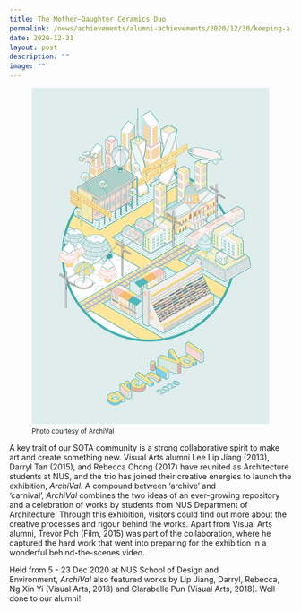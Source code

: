 ```yaml
---
title: The Mother–Daughter Ceramics Duo
permalink: /news/achievements/alumni-achievements/2020/12/30/keeping-a-strong-collaborative-spirit-after-sota/
date: 2020-12-31
layout: post
description: ""
image: ""
---
```

<figure>
<img src="/images/archival-2020-by-darryl-tan-lee-lip-jiang-and-rebecca-chong.jpg">
	<figcaption><small>Photo courtesy of ArchiVal</small></figcaption>
</figure>

A key trait of our SOTA community is a strong collaborative spirit to make art and create something new. Visual Arts alumni Lee Lip Jiang (2013), Darryl Tan (2015), and Rebecca Chong (2017) have reunited as Architecture students at NUS, and the trio has joined their creative energies to launch the exhibition,&nbsp;_ArchiVal_. A compound between ‘archive’ and ‘carnival’,&nbsp;_ArchiVal_&nbsp;combines the two ideas of an ever-growing repository and a celebration of works by students from NUS Department of Architecture. Through this exhibition, visitors could find out more about the creative processes and rigour behind the works. Apart from Visual Arts alumni, Trevor Poh (Film, 2015) was part of the collaboration, where he captured the hard work that went into preparing for the exhibition in a wonderful behind-the-scenes video.

  

Held from 5 - 23 Dec 2020 at NUS School of Design and Environment,&nbsp;_ArchiVal_&nbsp;also featured works by Lip Jiang, Darryl, Rebecca, Ng Xin Yi (Visual Arts, 2018) and Clarabelle Pun (Visual Arts, 2018). Well done to our alumni!